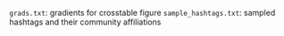 `grads.txt`: gradients for crosstable figure
`sample_hashtags.txt`: sampled hashtags and their community affiliations
